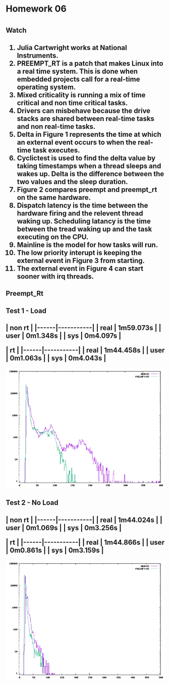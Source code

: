 <h1>Homework 06<h1>

<h2>Watch<h2>

1. Julia Cartwright works at National Instruments. 
2. PREEMPT_RT is a patch that makes Linux into a real time system. This is done when embedded projects call for a real-time operating system.
3. Mixed criticality is running a mix of time critical and non time critical tasks.
4. Drivers can misbehave because the drive stacks are shared between real-time tasks and non real-time tasks.
5. Delta in Figure 1 represents the time at which an external event occurs to when the real-time task executes.
6. Cyclictest is used to find the delta value by taking timestamps when a thread sleeps and wakes up. Delta is the difference between the two values and the sleep duration.  
7. Figure 2 compares preempt and preempt_rt on the same hardware.
8. Dispatch latency is the time between the hardware firing and the relevent thread waking up. Scheduling latancy is the time between the tread waking up and the task executing on the CPU. 
9. Mainline is the model for how tasks will run.
10. The low priority interupt is keeping the external event in Figure 3 from starting.
11. The external event in Figure 4 can start sooner with irq threads.

<h2>Preempt_Rt<h2>

<h2>Test 1 - Load<h2>

| non rt |
|------|-----------|
| real | 1m59.073s |
| user | 0m1.348s  |
| sys  | 0m4.097s  |

| rt | 
|------|-----------|
| real | 1m44.458s |
| user | 0m1.063s  |
| sys  | 0m4.043s  |

![Test With Load](cyclictest.png)

<h2>Test 2 - No Load<h2>

| non rt |
|------|-----------|
| real | 1m44.024s |
| user | 0m1.069s  |
| sys  | 0m3.256s  |

| rt | 
|------|-----------|
| real | 1m44.866s |
| user | 0m0.861s  |
| sys  | 0m3.159s  |


![Test With No Load](cyclictest2.png)
